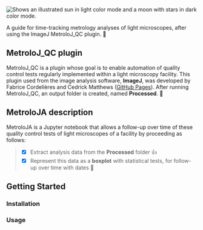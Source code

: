 <picture>
 <source media="(prefers-color-scheme: dark)" srcset="[dark-logo](https://github.com/CSaint-Hilaire/MetroloJA/blob/main/images/MetroloJA_logo_white.png)">
 <img alt="Shows an illustrated sun in light color mode and a moon with stars in dark color mode." src="[light-logo](https://github.com/CSaint-Hilaire/MetroloJA/blob/main/images/MetroloJA_logo_white.png)">
</picture>

A guide for time-tracking metrology analyses of light microscopes, after using the ImageJ MetroloJ_QC plugin. :tada:

## MetroloJ_QC plugin
MetroloJ_QC is a plugin whose goal is to enable automation of quality control tests regularly implemented within a light microscopy facility. This plugin used from the image analysis software, **ImageJ**, was developed by Fabrice Cordelières and Cedrick Matthews ([GitHub Pages](https://github.com/MontpellierRessourcesImagerie/MetroloJ_QC)). After running MetroloJ_QC, an output folder is created, named **Processed**. &#x1F4D7; 

## MetroloJA description
MetroloJA is a Jupyter notebook that allows a follow-up over time of these quality control tests of light microscopes of a facility by proceeding as follows: 
 > - [x] Extract analysis data from the **Processed** folder :+1:
 > - [x] Represent this data as a **boxplot** with statistical tests, for follow-up over time with dates :tada:

## Getting Started
### Installation

### Usage
